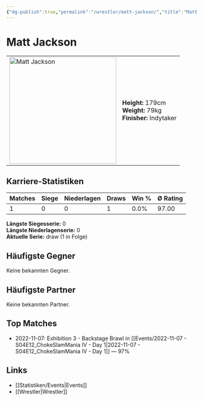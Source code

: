 ```yaml
---
{"dg-publish":true,"permalink":"/wrestler/matt-jackson/","title":"Matt Jackson","tags":["wrestler"],"noteIcon":""}
---
```



# Matt Jackson

<table>
        <tr>
        <td><img src="https://github.com/CptSpaulding1980/choke-slam-wrestling/releases/download/images/Matt_Jackson.png" width="280" alt="Matt Jackson"></td>
        <td>
        <b>Height:</b> 179cm<br>
        <b>Weight:</b> 79kg<br>
        <b>Finisher:</b> Indytaker<br>
        </td>
        </tr>
        </table>
        
## Karriere-Statistiken

| Matches | Siege | Niederlagen | Draws | Win % | Ø Rating |
|---------|-------|-------------|-------|-------|-----------|
| 1 | 0 | 0 | 1 | 0.0% | 97.00 |

**Längste Siegesserie:** 0<br>**Längste Niederlagenserie:** 0<br>**Aktuelle Serie:** draw (1 in Folge)


## Häufigste Gegner
Keine bekannten Gegner.

## Häufigste Partner
Keine bekannten Partner.

## Top Matches
- 2022-11-07: Exhibition 3 - Backstage Brawl in [[Events/2022-11-07 - S04E12_ChokeSlamMania IV - Day 1\|2022-11-07 - S04E12_ChokeSlamMania IV - Day 1]] — 97%

## Links
- [[Statistiken/Events\|Events]]
- [[Wrestler\|Wrestler]]
